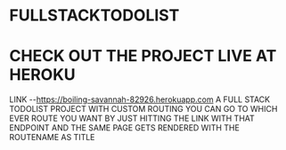 # FULLSTACKTODOLIST
# CHECK OUT THE PROJECT LIVE AT HEROKU 
LINK --https://boiling-savannah-82926.herokuapp.com
A FULL STACK TODOLIST PROJECT WITH CUSTOM ROUTING YOU CAN GO TO WHICH EVER ROUTE YOU WANT BY JUST HITTING THE LINK WITH THAT ENDPOINT AND THE SAME PAGE GETS RENDERED WITH THE ROUTENAME AS TITLE
